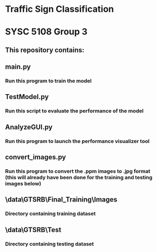 # Traffic Sign Classification
# SYSC 5108 Group 3
## This repository contains:
## main.py
### Run this program to train the model
## TestModel.py
### Run this script to evaluate the performance of the model
## AnalyzeGUI.py
### Run this program to launch the performance visualizer tool
## convert_images.py
### Run this program to convert the .ppm images to .jpg format (this will already have been done for the training and testing images below)
## \data\GTSRB\Final_Training\Images
### Directory containing training dataset
## \data\GTSRB\Test
### Directory containing testing dataset